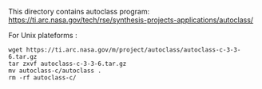 This directory contains autoclass program:
 <https://ti.arc.nasa.gov/tech/rse/synthesis-projects-applications/autoclass/>

For Unix plateforms :

    wget https://ti.arc.nasa.gov/m/project/autoclass/autoclass-c-3-3-6.tar.gz
    tar zxvf autoclass-c-3-3-6.tar.gz
    mv autoclass-c/autoclass .
    rm -rf autoclass-c/

